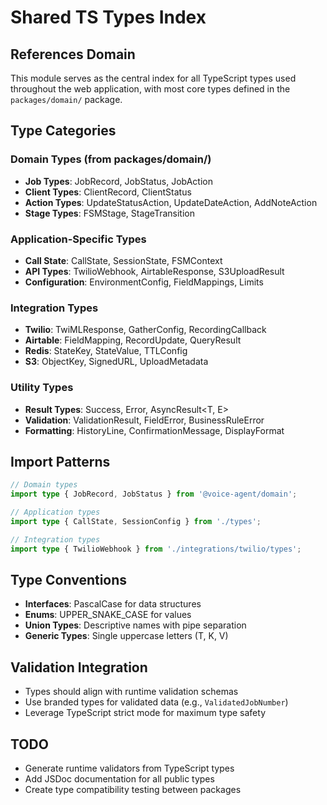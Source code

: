 # Shared TS Types Index

## References Domain
This module serves as the central index for all TypeScript types used throughout the web application, with most core types defined in the `packages/domain/` package.

## Type Categories

### Domain Types (from packages/domain/)
- **Job Types**: JobRecord, JobStatus, JobAction
- **Client Types**: ClientRecord, ClientStatus
- **Action Types**: UpdateStatusAction, UpdateDateAction, AddNoteAction
- **Stage Types**: FSMStage, StageTransition

### Application-Specific Types
- **Call State**: CallState, SessionState, FSMContext
- **API Types**: TwilioWebhook, AirtableResponse, S3UploadResult
- **Configuration**: EnvironmentConfig, FieldMappings, Limits

### Integration Types
- **Twilio**: TwiMLResponse, GatherConfig, RecordingCallback
- **Airtable**: FieldMapping, RecordUpdate, QueryResult
- **Redis**: StateKey, StateValue, TTLConfig
- **S3**: ObjectKey, SignedURL, UploadMetadata

### Utility Types
- **Result Types**: Success<T>, Error<E>, AsyncResult<T, E>
- **Validation**: ValidationResult, FieldError, BusinessRuleError
- **Formatting**: HistoryLine, ConfirmationMessage, DisplayFormat

## Import Patterns
```typescript
// Domain types
import type { JobRecord, JobStatus } from '@voice-agent/domain';

// Application types
import type { CallState, SessionConfig } from './types';

// Integration types
import type { TwilioWebhook } from './integrations/twilio/types';
```

## Type Conventions
- **Interfaces**: PascalCase for data structures
- **Enums**: UPPER_SNAKE_CASE for values
- **Union Types**: Descriptive names with pipe separation
- **Generic Types**: Single uppercase letters (T, K, V)

## Validation Integration
- Types should align with runtime validation schemas
- Use branded types for validated data (e.g., `ValidatedJobNumber`)
- Leverage TypeScript strict mode for maximum type safety

## TODO
- Generate runtime validators from TypeScript types
- Add JSDoc documentation for all public types
- Create type compatibility testing between packages
